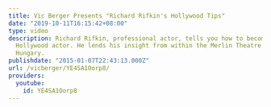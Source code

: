 ```yaml
---
title: Vic Berger Presents "Richard Rifkin's Hollywood Tips"
date: "2019-10-11T16:15:42+08:00"
type: video
description: Richard Rifkin, professional actor, tells you how to become a famous
  Hollywood actor. He lends his insight from within the Merlin Theatre in Budapest,
  Hungary.
publishdate: "2015-01-07T22:43:13.000Z"
url: /vicberger/YE4SA1Oorp8/
providers:
  youtube:
    id: YE4SA1Oorp8
---
```

